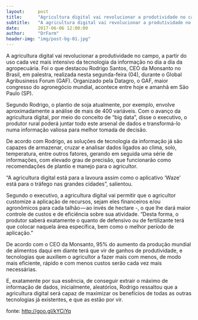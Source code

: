 ```yaml
---
layout:     post
title:      "Agricultura digital vai revolucionar a produtividade no campo, diz CEO da Monsanto"
subtitle:   "A agricultura digital vai revolucionar a produtividade no campo, a partir do uso cada vez mais intensivo da tecnologia da informação no dia a dia da agropecuária"
date:       2017-06-06 12:00:00
author:     "DrFarm"
header-img: "img/post-bg-01.jpg"
---
```


<p>A agricultura digital vai revolucionar a produtividade no campo, a partir do uso cada vez mais intensivo da tecnologia da informação no dia a dia da agropecuária. Foi o que destacou Rodrigo Santos, CEO da Monsanto no Brasil, em palestra, realizada nesta segunda-feira (04), durante o Global Agribusiness Forum (GAF). Organizado pela Datagro, o GAF, maior congresso do agronegócio mundial, acontece entre hoje e amanhã em São Paulo (SP).</p>

<p>Segundo Rodrigo, o plantio de soja atualmente, por exemplo, envolve aproximadamente a análise de mais de 400 variáveis. Com o avanço da agricultura digital, por meio do conceito de “big data”, disse o executivo, o produtor rural poderá juntar todo este arsenal de dados e transformá-lo numa informação valiosa para melhor tomada de decisão.</p>

<p>De acordo com Rodrigo, as soluções de tecnologia da informação já são capazes de armazenar, cruzar e analisar dados ligados ao clima, solo, temperatura, entre outros fatores, gerando em seguida uma série de informações, com elevado grau de precisão, que funcionarão como recomendações de plantio e manejo para o agricultor.</p>

<p>“A agricultura digital está para a lavoura assim como o aplicativo ‘Waze’ está para o tráfego nas grandes cidades”, salientou.</p>

<p>Segundo o executivo, a agricultura digital vai permitir que o agricultor customize a aplicação de recursos, sejam eles financeiros e/ou agronômicos para cada talhão — ao invés de hectare -, o que lhe dará maior controle de custos e de eficiência sobre sua atividade. “Desta forma, o produtor saberá exatamente o quanto de defensivo ou de fertilizante terá que colocar naquela área específica, bem como o melhor período de aplicação.”</p>

<p>De acordo com o CEO da Monsanto, 95% do aumento da produção mundial de alimentos daqui em diante terá que vir de ganhos de produtividade, e tecnologias que auxiliem o agricultor a fazer mais com menos, de modo mais eficiente, rápido e com menos custos serão cada vez mais necessárias.</p>

<p>E, exatamente por sua essência, de conseguir extrair o máximo de informação de dados, inicialmente, aleatórios, Rodrigo ressaltou que a agricultura digital será capaz de maximizar os benefícios de todas as outras tecnologias já existentes, e que as estão por vir.</p>

<p>fonte: <a href="http://goo.gl/kYCiYq">http://goo.gl/kYCiYq</a></p>
